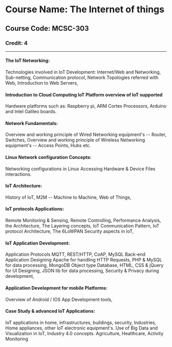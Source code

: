 # Course Name: The Internet of things
## Course Code: MCSC-303
### Credit: 4
---
#### The IoT Networking: 
Technologies involved in IoT Development:
Internet/Web and Networking, Sub-netting, Communication protocol,
Network Topologies referred with Web, Introduction to Web Servers,


#### Introduction to Cloud Computing IoT Platform overview of IoT supported
Hardware platforms such as: Raspberry pi, ARM Cortex Processors,
Arduino and Intel Galileo boards.

#### Network Fundamentals: 

Overview and working principle of Wired
Networking equipment's -- Router, Switches, Overview and working
principle of Wireless Networking equipment's -- Access Points, Hubs etc.

#### Linux Network configuration Concepts: 

Networking configurations in
Linux Accessing Hardware & Device Files interactions.

####  IoT Architecture: 

History of IoT, M2M -- Machine to Machine, Web of
Things,

####  IoT protocols Applications:

Remote Monitoring & Sensing, Remote
Controlling, Performance Analysis, the Architecture, The Layering
concepts, IoT Communication Pattern, IoT protocol Architecture, The
6LoWPAN Security aspects in IoT,

#### IoT Application Development: 

Application Protocols MQTT, REST/HTTP,
CoAP, MySQL Back-end Application Designing Apache for handling HTTP
Requests, PHP & MySQL for data processing, MongoDB Object type Database,
HTML, CSS & jQuery for UI Designing, JSON lib for data processing,
Security & Privacy during development,

#### Application Development for mobile Platforms: 

Overview of Android /
IOS App Development tools,

####  Case Study & advanced IoT Applications: 

IoT applications in home,
infrastructures, buildings, security, Industries, Home appliances, other
IoT electronic equipment's. Use of Big Data and Visualization in IoT,
Industry 4.0 concepts. Agriculture, Healthcare, Activity Monitoring
